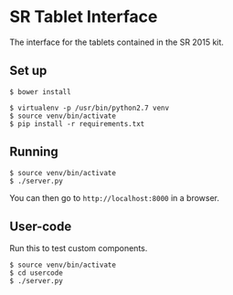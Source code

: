 # SR Tablet Interface

The interface for the tablets contained in the SR 2015 kit.

## Set up

    $ bower install

    $ virtualenv -p /usr/bin/python2.7 venv
    $ source venv/bin/activate
    $ pip install -r requirements.txt

## Running

    $ source venv/bin/activate
    $ ./server.py

You can then go to `http://localhost:8000` in a browser.

## User-code

Run this to test custom components.

    $ source venv/bin/activate
    $ cd usercode
    $ ./server.py
